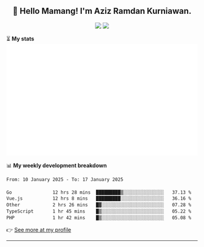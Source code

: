 <h2 align="center">👋 Hello Mamang! I'm Aziz Ramdan Kurniawan.</h2>  
<p align="center">
  <img src="https://komarev.com/ghpvc/?username=azizramdan">
  <img src="https://wakatime.com/badge/user/90056fa0-4c31-4eca-954e-2a3ac05896f9.svg">
</p>
    
⏳ **My stats**  
![](https://raw.githubusercontent.com/azizramdan/github-stats/master/generated/overview.svg#gh-dark-mode-only)

📊 **My weekly development breakdown**
<!--START_SECTION:waka-->

```txt
From: 10 January 2025 - To: 17 January 2025

Go               12 hrs 28 mins  █████████▒░░░░░░░░░░░░░░░   37.13 %
Vue.js           12 hrs 8 mins   █████████░░░░░░░░░░░░░░░░   36.16 %
Other            2 hrs 26 mins   █▓░░░░░░░░░░░░░░░░░░░░░░░   07.28 %
TypeScript       1 hr 45 mins    █▒░░░░░░░░░░░░░░░░░░░░░░░   05.22 %
PHP              1 hr 42 mins    █▒░░░░░░░░░░░░░░░░░░░░░░░   05.08 %
```

<!--END_SECTION:waka-->
👉 [See more at my profile](https://wakatime.com/@azizramdan)
***
